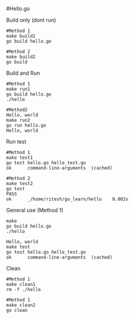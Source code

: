 #Hello.go

Build only (dont run)
```
#Method 1
make build1
go build hello.go

#Method 2
make build2
go build
```

Build and Run
```
#Method 1
make run1
go build hello.go
./hello

#Method2
Hello, world
make run2
go run hello.go
Hello, world
```

Run test
```
#Method 1
make test1
go test hello.go hello_test.go
ok      command-line-arguments  (cached)

#Method 2
make test2
go test
PASS
ok      _/home/ritesh/go_learn/hello    0.002s
```

General use (Method 1)
```
make
go build hello.go
./hello

Hello, world
make test
go test hello.go hello_test.go
ok      command-line-arguments  (cached)
```

Clean
```
#Method 1
make clean1
rm -f ./hello

#Method 1
make clean2
go clean
```